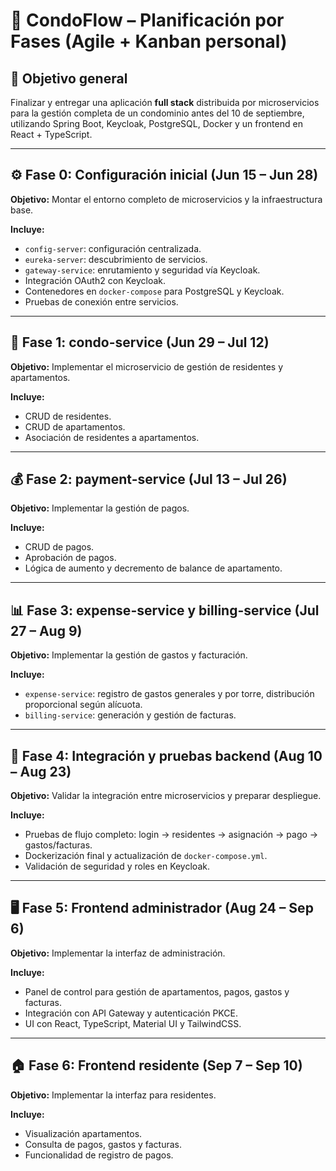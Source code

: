 # 📅 CondoFlow – Planificación por Fases (Agile + Kanban personal)

## 🏁 Objetivo general
Finalizar y entregar una aplicación **full stack** distribuida por microservicios para la gestión completa de un condominio antes del 10 de septiembre, utilizando Spring Boot, Keycloak, PostgreSQL, Docker y un frontend en React + TypeScript.

---

## ⚙️ Fase 0: Configuración inicial (Jun 15 – Jun 28)
**Objetivo:** Montar el entorno completo de microservicios y la infraestructura base.

**Incluye:**
- `config-server`: configuración centralizada.
- `eureka-server`: descubrimiento de servicios.
- `gateway-service`: enrutamiento y seguridad vía Keycloak.
- Integración OAuth2 con Keycloak.
- Contenedores en `docker-compose` para PostgreSQL y Keycloak.
- Pruebas de conexión entre servicios.

---

## 🧱 Fase 1: condo-service (Jun 29 – Jul 12)
**Objetivo:** Implementar el microservicio de gestión de residentes y apartamentos.

**Incluye:**
- CRUD de residentes.
- CRUD de apartamentos.
- Asociación de residentes a apartamentos.

---

## 💰 Fase 2: payment-service (Jul 13 – Jul 26)
**Objetivo:** Implementar la gestión de pagos.

**Incluye:**
- CRUD de pagos.
- Aprobación de pagos.
- Lógica de aumento y decremento de balance de apartamento.

---

## 📊 Fase 3: expense-service y billing-service (Jul 27 – Aug 9)
**Objetivo:** Implementar la gestión de gastos y facturación.

**Incluye:**
- `expense-service`: registro de gastos generales y por torre, distribución proporcional según alícuota.
- `billing-service`: generación y gestión de facturas.

---

## 🔧 Fase 4: Integración y pruebas backend (Aug 10 – Aug 23)
**Objetivo:** Validar la integración entre microservicios y preparar despliegue.

**Incluye:**
- Pruebas de flujo completo: login → residentes → asignación → pago → gastos/facturas.
- Dockerización final y actualización de `docker-compose.yml`.
- Validación de seguridad y roles en Keycloak.

---

## 🖥️ Fase 5: Frontend administrador (Aug 24 – Sep 6)
**Objetivo:** Implementar la interfaz de administración.

**Incluye:**
- Panel de control para gestión de apartamentos, pagos, gastos y facturas.
- Integración con API Gateway y autenticación PKCE.
- UI con React, TypeScript, Material UI y TailwindCSS.

---

## 🏠 Fase 6: Frontend residente (Sep 7 – Sep 10)
**Objetivo:** Implementar la interfaz para residentes.

**Incluye:**
- Visualización apartamentos.
- Consulta de pagos, gastos y facturas.
- Funcionalidad de registro de pagos.